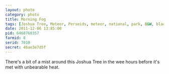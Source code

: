 ```yaml
---
layout: photo
category: photo
title: Morning Fog
tags: [Joshua Tree, Meteor, Perseids, meteor, national, park, B&W, black, white, cycomachead, Michael Ball, Canon, 7D]
date: 2011-12-06 13:85:00
pid: 6468760357
farmid: 8
serid: 7010
secret: 46ae3e7d5f
---
```


There's a bit of a mist around this Joshua Tree in the wee hours before it's met with unbearable heat.
